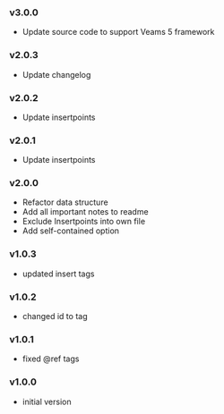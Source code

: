 ### v3.0.0
- Update source code to support Veams 5 framework

### v2.0.3
- Update changelog

### v2.0.2
- Update insertpoints

### v2.0.1
- Update insertpoints

### v2.0.0
- Refactor data structure
- Add all important notes to readme
- Exclude Insertpoints into own file
- Add self-contained option

### v1.0.3
- updated insert tags

### v1.0.2
- changed id to tag

### v1.0.1
- fixed @ref tags

### v1.0.0
- initial version